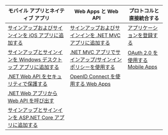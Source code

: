 | モバイル アプリとネイティブ アプリ | Web Apps と Web API | プロトコルと直接統合する |
| --- | --- | --- |
| [サインアップおよびサインインを iOS アプリに追加する](../articles/active-directory-b2c/active-directory-b2c-devquickstarts-ios.md) |[サインアップおよびサインインを .NET MVC アプリに追加する](../articles/active-directory-b2c/active-directory-b2c-devquickstarts-web-dotnet.md) |[アプリケーションを登録する](../articles/active-directory-b2c/active-directory-b2c-app-registration.md) |
| [サインアップとサインインを Windows デスクトップ アプリに追加する](../articles/active-directory-b2c/active-directory-b2c-devquickstarts-native-dotnet.md) |[.NET MVC アプリでサインアップ/サインイン ポリシーを使用する](../articles/active-directory-b2c/active-directory-b2c-devquickstarts-web-dotnet-susi.md) |[OAuth 2.0 を使用する Mobile Apps](../articles/active-directory-b2c/active-directory-b2c-reference-oauth-code.md) |
| [.NET Web API をセキュリティで保護する](../articles/active-directory-b2c/active-directory-b2c-devquickstarts-api-dotnet.md) |[OpenID Connect を使用する Web Apps](../articles/active-directory-b2c/active-directory-b2c-reference-oidc.md) | |
| [.NET Web アプリから Web API を呼び出す](../articles/active-directory-b2c/active-directory-b2c-devquickstarts-web-api-dotnet.md) | | |
| [サインアップとサインインを ASP.NET Core アプリに追加する](https://github.com/azure-samples/active-directory-dotnet-webapp-openidconnect-aspnetcore-b2c) | | |

<!---HONumber=AcomDC_0727_2016-->